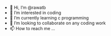 - 👋 Hi, I’m @rawatb
- 👀 I’m interested in coding
- 🌱 I’m currently learning c programming
- 💞️ I’m looking to collaborate on any coding work
- 📫 How to reach me ... 

<!---
rawatb/rawatb is a ✨ special ✨ repository because its `README.md` (this file) appears on your GitHub profile.
You can click the Preview link to take a look at your changes.
--->
